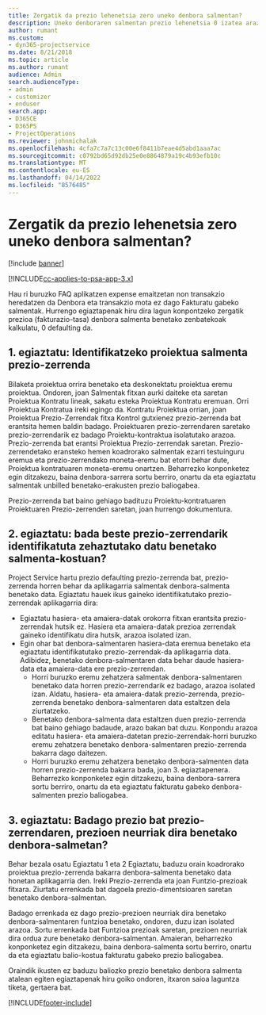 ```yaml
---
title: Zergatik da prezio lehenetsia zero uneko denbora salmentan?
description: Uneko denboraren salmentan prezio lehenetsia 0 izatea arazoa konpontzeko.
author: rumant
ms.custom:
- dyn365-projectservice
ms.date: 8/21/2018
ms.topic: article
ms.author: rumant
audience: Admin
search.audienceType:
- admin
- customizer
- enduser
search.app:
- D365CE
- D365PS
- ProjectOperations
ms.reviewer: johnmichalak
ms.openlocfilehash: 4cfa7c7a7c13c00e6f8411b7eae4d5abd1aaa7ac
ms.sourcegitcommit: c0792bd65d92db25e0e8864879a19c4b93efb10c
ms.translationtype: MT
ms.contentlocale: eu-ES
ms.lasthandoff: 04/14/2022
ms.locfileid: "8576485"
---
```

# <a name="why-is-price-defaulting-to-zero-on-time-sales-actuals"></a>Zergatik da prezio lehenetsia zero uneko denbora salmentan?

[!include [banner](../includes/psa-now-project-operations.md)]

[!INCLUDE[cc-applies-to-psa-app-3.x](../includes/cc-applies-to-psa-app-3x.md)]

Hau ri buruzko FAQ aplikatzen expense emaitzetan non transakzio heredatzen da Denbora eta transakzio mota ez dago Fakturatu gabeko salmentak. Hurrengo egiaztapenak hiru dira lagun konpontzeko zergatik prezioa (fakturazio-tasa) denbora salmenta benetako zenbatekoak kalkulatu, 0 defaulting da.

## <a name="check-1-identify-the-sales-price-list-for-the-project"></a>1. egiaztatu: Identifikatzeko proiektua salmenta prezio-zerrenda

Bilaketa proiektua orrira benetako eta deskonektatu proiektua eremu proiektua. Ondoren, joan Salmentak fitxan aurki daiteke eta saretan Proiektua Kontratu lineak, sakatu esteka Proiektua Kontratu eremuan. Orri Proiektua Kontratua ireki egingo da. Kontratu Proiektua orrian, joan Proiektua Prezio-Zerrendak fitxa Kontrol gutxienez prezio-zerrenda bat erantsita hemen baldin badago. Proiektuaren prezio-zerrendaren saretako prezio-zerrendarik ez badago Proiektu-kontraktua isolatutako arazoa. Prezio-zerrenda bat erantsi Proiektua Prezio-zerrendak saretan. Prezio-zerrendetako eransteko hemen koadrorako salmentak ezarri testuinguru eremua eta prezio-zerrendako moneta-eremu bat etorri behar dute, Proiektua kontratuaren moneta-eremu onartzen. Beharrezko konponketez egin ditzakezu, baina denbora-sarrera sortu berriro, onartu da eta egiaztatu salmentak unbilled benetako-erakusten prezio baliogabea. 

Prezio-zerrenda bat baino gehiago badituzu Proiektu-kontratuaren Proiektuaren Prezio-zerrenden saretan, joan hurrengo dokumentura.

## <a name="check-2-are-any-of-the-price-lists-identified-above-valid-for-the-specific-date-of-the-time-sales-actual"></a>2. egiaztatu: bada beste prezio-zerrendarik identifikatuta zehaztutako datu benetako salmenta-kostuan?

Project Service hartu prezio defaulting prezio-zerrenda bat, prezio-zerrenda horren behar da aplikagarria salmentak denbora-salmenta benetako data. Egiaztatu hauek ikus gaineko identifikatutako prezio-zerrendak aplikagarria dira:
- Egiaztatu hasiera- eta amaiera-datak orokorra fitxan erantsita prezio-zerrendak hutsik ez. Hasiera eta amaiera-datak prezioa zerrendak gaineko identifikatu dira hutsik, arazoa isolated izan. 
- Egin ohar bat denbora-salmentaren hasiera-data eremua benetako eta egiaztatu identifikatutako prezio-zerrendak-da aplikagarria data. Adibidez, benetako denbora-salmentaren data behar daude hasiera-data eta amaiera-data ere prezio-zerrendan. 
    - Horri buruzko eremu zehatzera salmentak denbora-salmentaren benetako data horren prezio-zerrendarik ez badago, arazoa isolated izan. Aldatu, hasiera- eta amaiera-datak prezio-zerrenda, prezio-zerrenda benetako denbora-salmentaren data estaltzen dela ziurtatzeko. 
    - Benetako denbora-salmenta data estaltzen duen prezio-zerrenda bat baino gehiago badaude, arazo bakan bat duzu. Konpondu arazoa editatu hasiera- eta amaiera-datetan prezio-zerrendak-horri buruzko eremu zehatzera benetako denbora-salmentaren prezio-zerrenda bakarra dago daitezen. 
    - Horri buruzko eremu zehatzera benetako denbora-salmenten data horren prezio-zerrenda bakarra bada, joan 3. egiaztapenera.
Beharrezko konponketez egin ditzakezu, baina denbora-sarrera sortu berriro, onartu da eta egiaztatu fakturatu gabeko denbora-salmenten prezio baliogabea.

## <a name="check-3-is-there-a-price-in-the-price-list-for-the-pricing-dimensions-on-the-time-sales-actual"></a>3. egiaztatu: Badago prezio bat prezio-zerrendaren, prezioen neurriak dira benetako denbora-salmetan?

Behar bezala osatu Egiaztatu 1 eta 2 Egiaztatu, baduzu orain koadrorako proiektua prezio-zerrenda bakarra denbora-salmenta benetako data honetan aplikagarria den. Ireki Prezio-zerrenda eta joan Funtzio-prezioak fitxara. Ziurtatu errenkada bat dagoela prezio-dimentsioaren saretan benetako denbora-salmentan.

Badago errenkada ez dago prezio-prezioen neurriak dira benetako denbora-salmentaren funtzioa benetako, ondoren, duzu izan isolated arazoa. Sortu errenkada bat Funtzioa prezioak saretan, prezioen neurriak dira ordua zure benetako denbora-salmentan. Amaieran, beharrezko konponketez egin ditzakezu, baina denbora-salmenta sortu berriro, onartu da eta egiaztatu balio-kostua fakturatu gabeko prezio baliogabea.

Oraindik ikusten ez baduzu baliozko prezio benetako denbora salmenta atalean egiten egiaztapenak hiru goiko ondoren, itxaron saioa laguntza tiketa, gertaera bat. 



[!INCLUDE[footer-include](../includes/footer-banner.md)]
